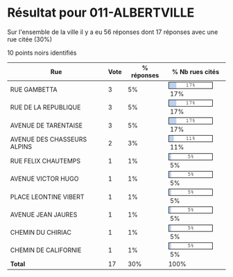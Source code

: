 # Résultat pour 011-ALBERTVILLE

Sur l'ensemble de la ville il y a eu 56 réponses dont 17 réponses avec une rue citée (30%)

10 points noirs identifiés

| Rue | Vote | % réponses | % Nb rues cités|
|-----|------|------------|----------------|
| RUE GAMBETTA | 3 | 5% | <img src="../../img/bar_17.gif" />&nbsp;17%|
| RUE DE LA REPUBLIQUE | 3 | 5% | <img src="../../img/bar_17.gif" />&nbsp;17%|
| AVENUE DE TARENTAISE | 3 | 5% | <img src="../../img/bar_17.gif" />&nbsp;17%|
| AVENUE DES CHASSEURS ALPINS | 2 | 3% | <img src="../../img/bar_11.gif" />&nbsp;11%|
| RUE FELIX CHAUTEMPS | 1 | 1% | <img src="../../img/bar_5.gif" />&nbsp;5%|
| AVENUE VICTOR HUGO | 1 | 1% | <img src="../../img/bar_5.gif" />&nbsp;5%|
| PLACE LEONTINE VIBERT | 1 | 1% | <img src="../../img/bar_5.gif" />&nbsp;5%|
| AVENUE JEAN JAURES | 1 | 1% | <img src="../../img/bar_5.gif" />&nbsp;5%|
| CHEMIN DU CHIRIAC | 1 | 1% | <img src="../../img/bar_5.gif" />&nbsp;5%|
| CHEMIN DE CALIFORNIE | 1 | 1% | <img src="../../img/bar_5.gif" />&nbsp;5%|
| **Total** | 17 | 30% | 100%|
